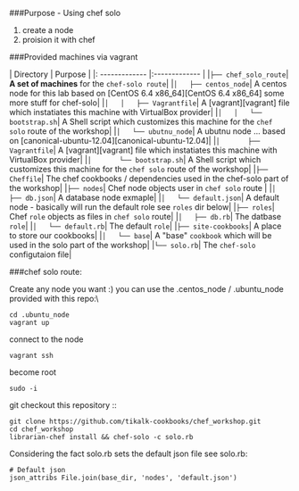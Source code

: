 ###Purpose - Using chef solo
1. create a node
2. proision it with chef

###Provided machines via vagrant

| Directory | Purpose |
|: ------------- |:------------- |
|`├── chef_solo_route`|			__A set of machines__ for the `chef-solo route`|
|`│   ├── centos_node`|			A centos node for this lab based on [CentOS 6.4 x86_64][CentOS 6.4 x86_64] some more stuff for chef-solo|
|`│   │   ├── Vagrantfile`|		A [vagrant][vagrant] file which instatiates this machine with VirtualBox provider|
|`│   │   └── bootstrap.sh`|	A Shell script which customizes this machine for the `chef solo` route of the workshop|
|`│   └── ubutnu_node`|			A ubutnu node ... based on [canonical-ubuntu-12.04][canonical-ubuntu-12.04]|
|`│       ├── Vagrantfile`|		A [vagrant][vagrant] file which instatiates this machine with VirtualBox provider|
|`│       └── bootstrap.sh`|	A Shell script which customizes this machine for the `chef solo` route of the workshop|
|`├── Cheffile`|				The chef cookbooks / dependencies used in the chef-solo part of the workshop|
|`├── nodes`|					Chef node objects user in `chef solo` route |
|`│   ├── db.json`| 			A database node exmaple|
|`│   └── default.json`|		A default node - basically will run the default role see `roles` dir below|
|`├── roles`|					Chef `role` objects as files in `chef solo` route|
|`│   ├── db.rb`|				The datbase `role`|
|`│   └── default.rb`|			The default `role`|
|`├── site-cookbooks`|			A place to store our cookbooks|
|`│   └── base`|				A "base" `cookbook` which will be used in the solo part of the workshop|
|`└── solo.rb`|					The `chef-solo` configutaion file|


###chef solo route:

Create any node you want :) you can use the .centos_node / .ubuntu_node provided with this repo:\

	cd .ubuntu_node
	vagrant up

connect to the node

	vagrant ssh

become root

	sudo -i

git checkout this repository ::

	git clone https://github.com/tikalk-cookbooks/chef_workshop.git
	cd chef_workshop
	librarian-chef install && chef-solo -c solo.rb	

Considering the fact solo.rb sets the default json file see solo.rb:
	
	# Default json
	json_attribs File.join(base_dir, 'nodes', 'default.json')